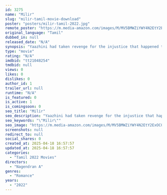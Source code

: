 ```yaml
---
id: 3275
name: "Milir"
slug: "milir-tamil-movie-download"
poster: "posters/milir-tamil-2022.jpg"
remote_poster: "https://m.media-amazon.com/images/M/MV5BMWZiYWY4N2EtY2ExOC00OTIyLTg4YWUtNWRkYzM0ZDNmZDQxXkEyXkFqcGdeQXVyMTA4MzQ4NzMw._V1_SX300.jpg"
original_language: "Tamil"
dubbed_in: null
released_date: "N/A"
synopsis: "Yaazhini had taken revenge for the injustice that happened to her and her husband."
type: "movie"
rating: "N/A"
imdbid: "tt21048254"
tmdbid: null
views: 0
likes: 0
dislikes: 0
author_id: 1
trailer_url: null
runtime: "N/A"
is_featured: 0
is_active: 1
is_comingsoon: 0
seo_title: "Milir"
seo_description: "Yaazhini had taken revenge for the injustice that happened to her and her husband."
seo_keywords: "\"Milir\""
seo_image: "https://m.media-amazon.com/images/M/MV5BMWZiYWY4N2EtY2ExOC00OTIyLTg4YWUtNWRkYzM0ZDNmZDQxXkEyXkFqcGdeQXVyMTA4MzQ4NzMw._V1_SX300.jpg"
screenshots: null
redirect_to: null
social_shares: 0
created_at: 2025-04-18 16:57:57
updated_at: 2025-04-18 16:57:57
categories:
  - "Tamil 2022 Movies"
directors:
  - "Nagendran A"
genres:
  - "Romance"
years:
  - "2022"
---
```

